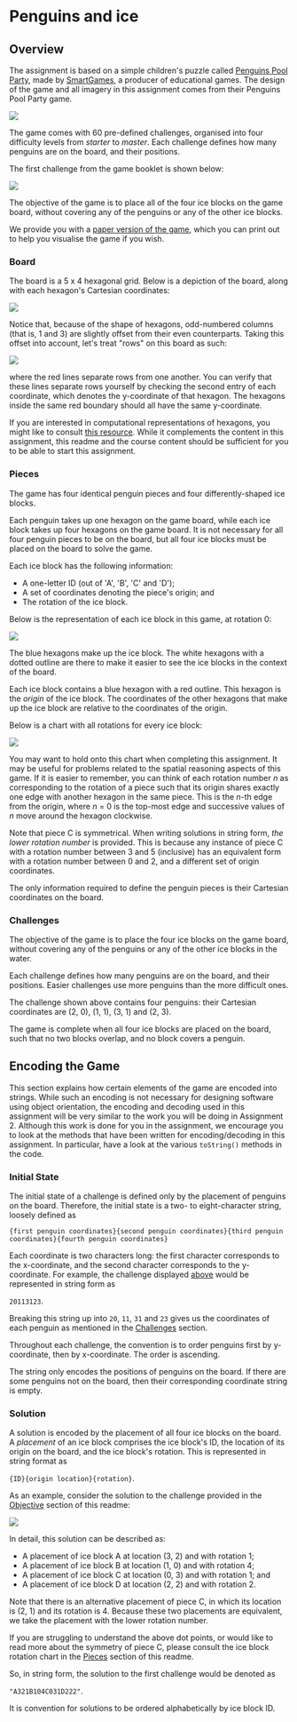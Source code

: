 # Penguins and ice
## Overview

The assignment is based on a simple children's puzzle called [Penguins Pool Party](https://www.smartgames.eu/uk/one-player-games/penguins-pool-party),
made by [SmartGames](http://www.smartgames.eu/), a producer of educational games. The design of the game and all imagery in this assignment comes from their
Penguins Pool Party game.

![](assets/overview.png)

The game comes with 60 pre-defined challenges, organised into four
difficulty levels from *starter* to *master*. Each challenge defines how
many penguins are on the board, and their positions.

The first challenge from the game booklet is shown below:

![](assets/challenge_1.png)

The objective of the game is to place all of the four ice blocks on the game
board, without covering any of the penguins or any of the other ice blocks.

We provide you with a [paper version of the game](assets/papergame.pdf),
which you can print out to help you visualise the game if you wish.

### Board

The board is a 5 x 4 hexagonal grid. Below is a depiction of the board, along
with each hexagon's Cartesian coordinates:

![](assets/board.png)

Notice that, because of the shape of hexagons, odd-numbered columns (that is, 1
and 3) are slightly offset from their even counterparts. Taking this offset
into account, let's treat "rows" on this board as such:

![](assets/board_annotated.png)

where the red lines separate rows from one another. You can verify that these
lines separate rows yourself by checking the second entry of each coordinate,
which denotes the y-coordinate of that hexagon. The hexagons inside the same
red boundary should all have the same y-coordinate.

If you are interested in computational representations of hexagons, you might
like to consult [this resource](https://www.redblobgames.com/grids/hexagons/).
While it complements the content in this assignment, this readme and the course
content should be sufficient for you to be able to start this assignment.

### Pieces

The game has four identical penguin pieces and four differently-shaped
ice blocks. 

Each penguin takes up one hexagon on the game board, while each 
ice block takes up four hexagons on the game board. It is not necessary
for all four penguin pieces to be on the board, but all four ice blocks must be
placed on the board to solve the game.

Each ice block has the following information:
* A one-letter ID (out of 'A', 'B', 'C' and 'D');
* A set of coordinates denoting the piece's origin; and
* The rotation of the ice block.

Below is the representation of each ice block in this game, at rotation 0:

![](assets/ice_pieces.png)

The blue hexagons make up the ice block. The white hexagons with a dotted
outline are there to make it easier to see the ice blocks in the context of
the board.

Each ice block contains a blue hexagon with a red outline. This hexagon is the
*origin* of the ice block. The coordinates of the other hexagons that make up
the ice block are relative to the coordinates of the origin.

Below is a chart with all rotations for every ice block:

![](assets/ice_rotations.png)

You may want to hold onto this chart when completing this assignment. It may be
useful for problems related to the spatial reasoning aspects of this game. If
it is easier to remember, you can think of each rotation number *n* as
corresponding to the rotation of a piece such that its origin shares exactly
one edge with another hexagon in the same piece. This is the *n*-th edge from
the origin, where *n* = 0 is the top-most edge and successive values of *n*
move around the hexagon clockwise.

Note that piece C is symmetrical. When writing solutions in string form, *the
lower rotation number* is provided. This is because any instance of piece C
with a rotation number between 3 and 5 (inclusive) has an equivalent form with
a rotation number between 0 and 2, and a different set of origin coordinates.

The only information required to define the penguin pieces is their Cartesian
coordinates on the board.

### Challenges

The objective of the game is to place the four ice blocks on the game board,
without covering any of the penguins or any of the other ice blocks in the
water.

Each challenge defines how many penguins are on the board, and their positions.
Easier challenges use more penguins than the more difficult ones.

The challenge shown above contains four penguins: their Cartesian coordinates
are (2, 0), (1, 1), (3, 1) and (2, 3).

The game is complete when all four ice blocks are placed on the board,
such that no two blocks overlap, and no block covers a penguin.

## Encoding the Game

This section explains how certain elements of the game are encoded into
strings. While such an encoding is not necessary for designing software using
object orientation, the encoding and decoding used in this assignment will be
very similar to the work you will be doing in Assignment 2. Although this work
is done for you in the assignment, we encourage you to look at the methods that
have been written for encoding/decoding in this assignment. In particular, have
a look at the various `toString()` methods in the code.

### Initial State

The initial state of a challenge is defined only by the placement of penguins
on the board. Therefore, the initial state is a two- to eight-character string,
loosely defined as

``{first penguin coordinates}{second penguin coordinates}{third penguin coordinates}{fourth penguin coordinates}``

Each coordinate is two characters long: the first character corresponds to the
x-coordinate, and the second character corresponds to the y-coordinate. For
example, the challenge displayed [above](#overview) would be represented
in string form as

``20113123``.

Breaking this string up into `20`, `11`, `31` and `23` gives us the coordinates
of each penguin as mentioned in the [Challenges](#challenges) section.

Throughout each challenge, the convention is to order penguins first by
y-coordinate, then by x-coordinate. The order is ascending.

The string only encodes the positions of penguins on the board. If there are
some penguins not on the board, then their corresponding coordinate string is
empty.

### Solution

A solution is encoded by the placement of all four ice blocks on the board. A
*placement* of an ice block comprises the ice block's ID, the location of its
origin on the board, and the ice block's rotation. This is represented in
string format as

``{ID}{origin location}{rotation}``.

As an example, consider the solution to the challenge provided in the
[Objective](#objective) section of this readme:

![](assets/solution_1.png)

In detail, this solution can be described as:

* A placement of ice block A at location (3, 2) and with rotation 1;
* A placement of ice block B at location (1, 0) and with rotation 4;
* A placement of ice block C at location (0, 3) and with rotation 1; and
* A placement of ice block D at location (2, 2) and with rotation 2.

Note that there is an alternative placement of piece C, in which its location
is (2, 1) and its rotation is 4. Because these two placements are equivalent,
we take the placement with the lower rotation number.

If you are struggling to understand the above dot points, or would like to read
more about the symmetry of piece C, please consult the ice
block rotation chart in the [Pieces](#pieces) section of this readme.

So, in string form, the solution to the first challenge would be denoted as

``"A321B104C031D222"``.

It is convention for solutions to be ordered alphabetically by ice block ID.
